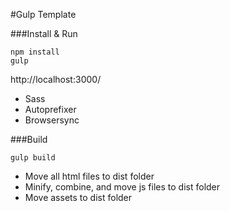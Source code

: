 #Gulp Template

###Install & Run
```
npm install
gulp
```
http://localhost:3000/

- Sass
- Autoprefixer
- Browsersync

###Build
```
gulp build
```
- Move all html files to dist folder
- Minify, combine, and move js files to dist folder
- Move assets to dist folder

